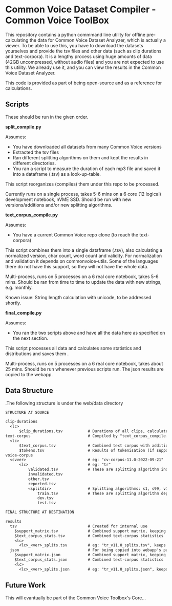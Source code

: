 # Common Voice Dataset Compiler - Common Voice ToolBox

This repository contains a python commmand line utility for offline pre-calculating the data for Common Voice Dataset Analyzer, which is actually a viewer.
To be able to use this, you have to download the datasets yourselves and provide the tsv files and other data (such as clip durations and text-corpora).
It is a lengthy process using huge amounts of data (42GB uncompressed, without audio files) and you are not expected to use this utility.
We already use it, and you can view the results in the Common Voice Dataset Analyzer.

This code is provided as part of being open-source and as a reference for calculations.

## Scripts

These should be run in the given order.

**split_compile.py**

Assumes:

- You have downloaded all datasets from many Common Voice versions
- Extracted the tsv files
- Ran different splitting algorithms on them and kept the results in different directories.
- You ran a script to measure the duration of each mp3 file and saved it into a dataframe (.tsv) as a look-up-table.

This script reorganizes (compiles) them under this repo to be processed.

Currently runs on a single process, takes 5-6 mins on a 6 core (12 logical) development notebook, nVME SSD.
Should be run with new versions/additions and/or new splitting algorithms.

**text_corpus_compile.py**

Assumes:

- You have a current Common Voice repo clone (to reach the text-corpora)

This script combines them into a single dataframe (.tsv), also calculating a normalized version, char count, word count and validity. For normalization and validation it depends on commonvoice-utils. Some of the languages there do not have this support, so they will not have the whole data.

Multi-process, runs on 5 processes on a 6 real core notebook, takes 5-6 mins.
Should be ran from time to time to update the data with new strings, e.g. monthly.

Known issue: String length calculation with unicode, to be addressed shortly.

**final_compile.py**

Assumes:

- You ran the two scripts above and have all the data here as specified on the next section.

This script processes all data and calculates some statistics and distributions and saves them .

Multi-process, runs on 5 processes on a 6 real core notebook, takes about 25 mins.
Should be run whenever previous scripts run.
The json results are copied to the webapp.


## Data Structure

.The following structure is under the web/data directory

```txt
STRUCTURE AT SOURCE

clip-durations
  <lc>
      $clip_durations.tsv           # Durations of all clips, calculated using external process during download (not provided yet)
text-corpus                         # Compiled by "text_corpus_compile.py" from fresh Common Voice repository clone
  <lc>
      $text_corpus.tsv              # Combined text corpus with additional info
      $tokens.tsv                   # Results of tokenisation (if supported) with frequencies
voice-corpus
  <cvver>                           # eg: "cv-corpus-11.0-2022-09-21"
      <lc>                          # eg: "tr"
          validated.tsv             # These are splitting algorithm independent files
          invalidated.tsv
          other.tsv
          reported.tsv
          <splitdir>                # Splitting algorithms: s1, s99, v1, ...
              train.tsv             # These are splitting algorithm dependent files
              dev.tsv
              test.tsv

FINAL STRUCTURE AT DESTINATION

results
  tsv                               # Created for internal use
    $support_matrix.tsv             # Combined support matrix, keeping what languages/versions/splitting algorithms are supported by the system
    $text_corpus_stats.tsv          # Combined text-corpus statistics
    <lc>
      <lc>_<ver>_splits.tsv         # eg: "tr_v11.0_splits.tsv", keeps all split statistics of this version of locale dataset.
  json                              # For being copied into webapp's public/assets/data directory 
    $support_matrix.json            # Combined support matrix, keeping what languages/versions/splitting algorithms are supported by the system
    $text_corpus_stats.json         # Combined text-corpus statistics
    <lc>
      <lc>_<ver>_splits.json        # eg: "tr_v11.0_splits.json", keeps all split statistics of this version of locale dataset.
```

## Future Work

This will evantually be part of the Common Voice Toolbox's Core...
